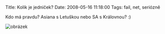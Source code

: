Title: Kolik je jedniček?
Date: 2008-05-16 11:18:00
Tags: fail, net, seriózně

Kdo má pravdu? Asiana s Letuškou nebo SA s Královnou? :)

![obrázek]({filename}/images/59.jpg)
